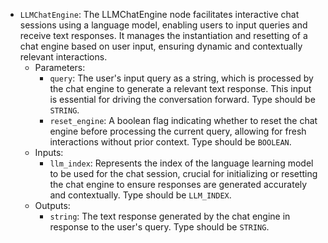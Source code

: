 - `LLMChatEngine`: The LLMChatEngine node facilitates interactive chat sessions using a language model, enabling users to input queries and receive text responses. It manages the instantiation and resetting of a chat engine based on user input, ensuring dynamic and contextually relevant interactions.
    - Parameters:
        - `query`: The user's input query as a string, which is processed by the chat engine to generate a relevant text response. This input is essential for driving the conversation forward. Type should be `STRING`.
        - `reset_engine`: A boolean flag indicating whether to reset the chat engine before processing the current query, allowing for fresh interactions without prior context. Type should be `BOOLEAN`.
    - Inputs:
        - `llm_index`: Represents the index of the language learning model to be used for the chat session, crucial for initializing or resetting the chat engine to ensure responses are generated accurately and contextually. Type should be `LLM_INDEX`.
    - Outputs:
        - `string`: The text response generated by the chat engine in response to the user's query. Type should be `STRING`.
